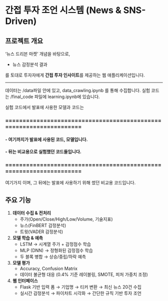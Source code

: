 # 간접 투자 조언 시스템 (News & SNS-Driven)

## 프로젝트 개요
‘뉴스 드리븐 마켓’ 개념을 바탕으로,  
- 뉴스 감정분석 결과  

를 토대로 투자자에게 **간접 투자 인사이트**를 제공하는 웹 애플리케이션입니다.

---

데이터는 /data파일 안에 있고, data_crawling.ipynb 를 통해 수집합니다.
실험 코드는 /final_code 파일에 learning.ipynb에 있습니다. 

실험 코드에서 발표에 사용한 모델과 코드는 

### ===================================================================  
#### - 여기까지가 발표에 사용된 코드, 모델입니다.   
#### - 뒤는 비교용으로 실험했던 코드들입니다.  
### ===================================================================  

여기가지 이며, 그 뒤에는 발표에 사용하기 위해 썼던 비교용 코드입니다.

## 주요 기능
1. **데이터 수집 & 전처리**  
   - 주가(Open/Close/High/Low/Volume, 기술지표)  
   - 뉴스(FinBERT 감정분석)  
   - 트윗(VADER 감정분석)  
2. **모델 학습 & 예측**  
   - LSTM → 시계열 주가 + 감정점수 학습  
   - MLP (DNN) → 정형화된 감정점수 학습  
   - 두 블록 병합 → 상승/중립/하락 예측  
3. **모델 평가**  
   - Accuracy, Confusion Matrix  
   - 데이터 불균형 대응 (0.4% 기준 레이블링, SMOTE, 피처 가중치 조정)  
4. **웹 인터페이스**  
   - Flask 기반 입력 폼 → 기업명 → 티커 변환 → 최신 뉴스 20건 수집  
   - 실시간 감정분석 → 파이차트 시각화 → 간단한 규칙 기반 투자 조언  

